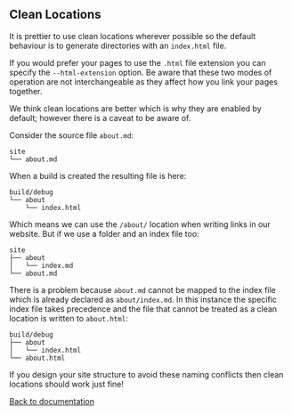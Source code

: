 ## Clean Locations

It is prettier to use clean locations wherever possible so the default behaviour is to generate directories with an `index.html` file.

If you would prefer your pages to use the `.html` file extension you can specify the `--html-extension` option. Be aware that these two modes of operation are not interchangeable as they affect how you link your pages together.

We think clean locations are better which is why they are enabled by default; however there is a caveat to be aware of.

Consider the source file `about.md`:

```
site
└── about.md
```

When a build is created the resulting file is here:

```
build/debug
└── about
    └── index.html
```

Which means we can use the `/about/` location when writing links in our website. But if we use a folder and an index file too:

```
site
├── about
│   └── index.md
└── about.md
```

There is a problem because `about.md` cannot be mapped to the index file which is already declared as `about/index.md`. In this instance the specific index file takes precedence and the file that cannot be treated as a clean location is written to `about.html`:

```
build/debug
├── about
│   └── index.html
└── about.html
```

If you design your site structure to avoid these naming conflicts then clean locations should work just fine!

[Back to documentation](..)

